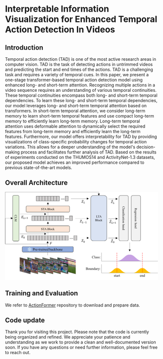 # Interpretable Information Visualization for Enhanced Temporal Action Detection In Videos

## Introduction
Temporal action detection (TAD) is one of the most active research areas in computer vision. TAD is the task of detecting actions in untrimmed videos and predicting the start and end times of the actions. TAD is a challenging task and requires a variety of temporal cues. In this paper, we present a one-stage transformer-based temporal action detection model using enhanced long- and short-term attention. Recognizing multiple actions in a video sequence requires an understanding of various temporal continuities. These temporal continuities encompass both long- and short-term temporal dependencies. To learn these long- and short-term temporal dependencies, our model leverages long- and short-term temporal attention based on transformers. In short-term temporal attention, we consider long-term memory to learn short-term temporal features and use compact long-term memory to efficiently learn long-term memory. Long-term temporal attention uses deformable attention to dynamically select the required features from long-term memory and efficiently learn the long-term features. Furthermore, our model offers interpretability for TAD by providing visualizations of class-specific probability changes for temporal action variations. This allows for a deeper understanding of the model's decision-making process and facilitates further analysis of TAD. Based on the results of experiments conducted on the THUMOS14 and ActivityNet-1.3 datasets, our proposed model achieves an improved performance compared to previous state-of-the-art models.


## Overall Architecture
<div align="center">
  <img src="lsta.png" width="800px"/>
</div>


## Training and Evaluation

We refer to [ActionFormer](https://github.com/happyharrycn/actionformer_release) repository to download and prepare data.



## Code update
Thank you for visiting this project. Please note that the code is currently being organized and refined. We appreciate your patience and understanding as we work to provide a clean and well-documented version soon.
If you have any questions or need further information, please feel free to reach out.
